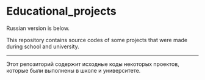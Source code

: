 # Educational_projects


Russian version is below.

This repository contains source codes of some projects that were made during school and university.

 ------------

Этот репозиторий содержит исходные коды некоторых проектов, которые были выполнены в школе и университете.
